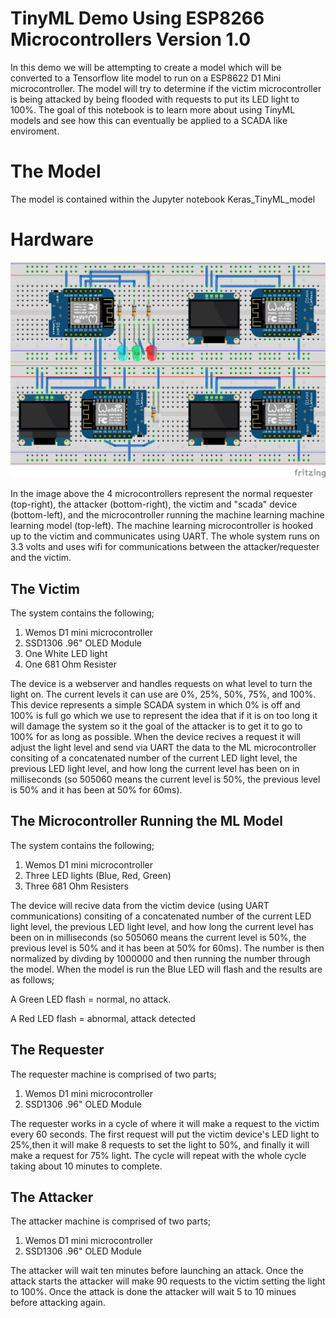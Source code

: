 # TinyML Demo Using ESP8266 Microcontrollers Version 1.0

In this demo we will be attempting to create a model which will be converted to a Tensorflow lite model to run on a ESP8622 D1 Mini microcontroller.  The model will try to determine if the victim microcontroller is being attacked by being flooded with requests to put its LED light to 100%. The goal of this notebook is to learn more about using TinyML models and see how this can eventually be applied to a SCADA like enviroment.

# The Model

The model is contained within the Jupyter notebook Keras_TinyML_model

# Hardware

![Demo Fritzing](DemoSetUp_bb.png)

In the image above the 4 microcontrollers represent the normal requester (top-right), the attacker (bottom-right), the victim and "scada" device (bottom-left), and the microcontroller running the machine learning machine learning model (top-left).  The machine learning microcontroller is hooked up to the victim and communicates using UART.  The whole system runs on 3.3 volts and uses wifi for communications between the attacker/requester and the victim.

## The Victim

The system contains the following;
1. Wemos D1 mini microcontroller
2. SSD1306 .96" OLED Module
3. One White LED light
4. One 681 Ohm Resister

The device is a webserver and handles requests on what level to turn the light on.  The current levels it can use are 0%, 25%, 50%, 75%, and 100%.  This device represents a simple SCADA system in which 0% is off and 100% is full go which we use to represent the idea that if it is on too long it will damage the system so it the goal of the attacker is to get it to go to 100% for as long as possible.  When the device recives a request it will adjust the light level and send via UART the data to the ML microcontroller consiting of a concatenated number of the current LED light level, the previous LED light level, and how long the current level has been on in milliseconds (so 505060 means the current level is 50%, the previous level is 50% and it has been at 50% for 60ms).

## The Microcontroller Running the ML Model 

The system contains the following;
1. Wemos D1 mini microcontroller
2. Three LED lights (Blue, Red, Green)
3. Three 681 Ohm Resisters

The device will recive data from the victim device (using UART communications) consiting of a concatenated number of the current LED light level, the previous LED light level, and how long the current level has been on in milliseconds (so 505060 means the current level is 50%, the previous level is 50% and it has been at 50% for 60ms).  The number is then normalized by divding by 1000000 and then running the number through the model.  When the model is run the Blue LED will flash and the results are as follows; 

A Green LED flash = normal, no attack.

A Red LED flash = abnormal, attack detected

## The Requester

The requester machine is comprised of two parts;
1. Wemos D1 mini microcontroller
2. SSD1306 .96" OLED Module

The requester works in a cycle of where it will make a request to the victim every 60 seconds.  The first request will put the victim device's LED light to 25%,then it will make 8 requests to set the light to 50%, and finally it will make a request for 75% light.  The cycle will repeat with the whole cycle taking about 10 minutes to complete.

## The Attacker

The attacker machine is comprised of two parts;
1. Wemos D1 mini microcontroller
2. SSD1306 .96" OLED Module

The attacker will wait ten minutes before launching an attack.  Once the attack starts the attacker will make 90 requests to the victim setting the light to 100%.  Once the attack is done the attacker will wait 5 to 10 minues before attacking again.